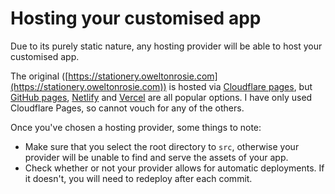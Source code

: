 # Hosting your customised app
Due to its purely static nature, any hosting provider will be able to host your customised app.

The original ([https://stationery.oweltonrosie.com](https://stationery.oweltonrosie.com)) is hosted via [Cloudflare pages](https://pages.cloudflare.com/), but [GitHub pages](https://docs.github.com/en/pages), [Netlify](https://www.netlify.com/) and [Vercel](https://vercel.com/) are all popular options. I have only used Cloudflare Pages, so cannot vouch for any of the others.

Once you've chosen a hosting provider, some things to note:
- Make sure that you select the root directory to `src`, otherwise your provider will be unable to find and serve the assets of your app.
- Check whether or not your provider allows for automatic deployments. If it doesn't, you will need to redeploy after each commit.

